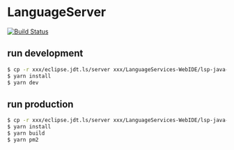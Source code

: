 # LanguageServer

[![Build Status](https://travis-ci.org/Aaaaash/LanguageServices-WebIDE.svg?branch=master)](https://travis-ci.org/Aaaaash/LanguageServices-WebIDE)

## run development

```bash
$ cp -r xxx/eclipse.jdt.ls/server xxx/LanguageServices-WebIDE/lsp-java-server
$ yarn install
$ yarn dev
```

## run production

```bash
$ cp -r xxx/eclipse.jdt.ls/server xxx/LanguageServices-WebIDE/lsp-java-server
$ yarn install
$ yarn build
$ yarn pm2
```
